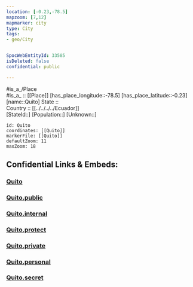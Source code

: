 ```yaml
---
location: [-0.23,-78.5] 
mapzoom: [7,12] 
mapmarker: city 
type: City
tags:
- geo/City


SpocWebEntityId: 33585
isDeleted: false
confidential: public

---
```

#is_a_/Place  
#is_a_ :: [[Place]] 
[has_place_longitude::-78.5] 
[has_place_latitude::-0.23] 
[name::Quito] 
State ::  
Country :: [[../../../../Ecuador]]  
[StateId::] 
[Population::] 
[Unknown::] 


```leaflet
id: Quito
coordinates: [[Quito]] 
markerFile: [[Quito]] 
defaultZoom: 11 
maxZoom: 18
```


## Confidential Links & Embeds: 

### [Quito](/_Standards/Earth/Continent/America~South/Ecuador/provinces~Equador/Pichincha/City/Quito.md) 

### [Quito.public](/_public/Earth/Continent/America~South/Ecuador/provinces~Equador/Pichincha/City/Quito.public.md) 

### [Quito.internal](/_internal/Earth/Continent/America~South/Ecuador/provinces~Equador/Pichincha/City/Quito.internal.md) 

### [Quito.protect](/_protect/Earth/Continent/America~South/Ecuador/provinces~Equador/Pichincha/City/Quito.protect.md) 

### [Quito.private](/_private/Earth/Continent/America~South/Ecuador/provinces~Equador/Pichincha/City/Quito.private.md) 

### [Quito.personal](/_personal/Earth/Continent/America~South/Ecuador/provinces~Equador/Pichincha/City/Quito.personal.md) 

### [Quito.secret](/_secret/Earth/Continent/America~South/Ecuador/provinces~Equador/Pichincha/City/Quito.secret.md)

